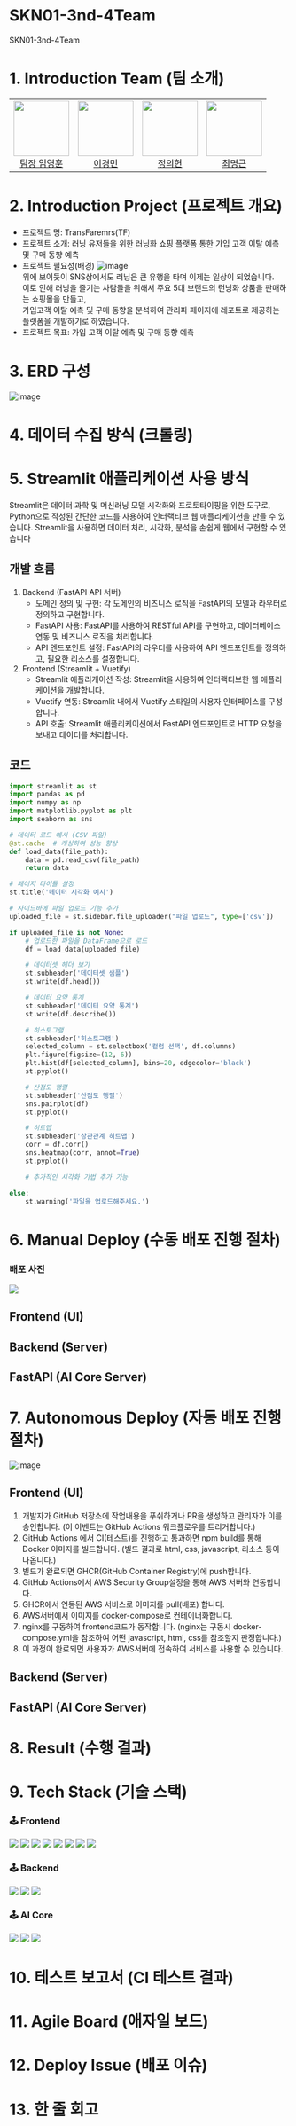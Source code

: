 # SKN01-3nd-4Team
SKN01-3nd-4Team

# 1. Introduction Team (팀 소개)
<table align=center>
  <tbody>
    <tr>
      <td align="center">
        <div>
          <img src="https://github.com/user-attachments/assets/7cbbcc77-39de-4dc6-be12-a2879ce15a0b"width="100px;"height="100px;" alt=""/>
          <a href="https://github.com/yhoon3002"><div align=center>팀장 임영훈</div></a>
        </div>
      </td>
      <td align="center">
        <div>
          <img src="https://github.com/user-attachments/assets/c7df2eb9-d897-4acc-87a9-3cdbca2863a6"width="100px;"height="100px;"" alt=""/>
          <a href="https://github.com/2kilometer"><div align=center>이경민</div></a>
        </div>
      </td>
      <td align="center">
        <div>
          <img src="https://github.com/user-attachments/assets/4d97616d-34b6-4495-aa18-dc1bb2733d4a"width="100px;"height="100px;" alt=""/>
          <a href="https://github.com/JUNGUIHEON"><div align=center>정의헌</div></a>
        </div>
      </td>
      <td align="center">
        <div>
          <img src="https://github.com/user-attachments/assets/c6970ea6-9c4d-4cc9-ba64-89db9bfe586f"width="100px;"height="100px;" alt=""/>
          <a href="https://github.com/RUVIST"><div align=center>최명근</div></a>
        </div>
      </td>
    </tr>
  </tbody>
</table>

# 2. Introduction Project (프로젝트 개요)
- 프로젝트 명: TransFaremrs(TF)
- 프로젝트 소개: 러닝 유저들을 위한 러닝화 쇼핑 플랫폼 통한 가입 고객 이탈 예측 및 구매 동향 예측
- 프로젝트 필요성(배경)
 ![image](https://github.com/user-attachments/assets/437f0572-0be7-4849-a690-fa9a259a98a0)</br>
위에 보이듯이 SNS상에서도 러닝은 큰 유행을 타며 이제는 일상이 되었습니다.</br>
이로 인해 러닝을 즐기는 사람들을 위해서 주요 5대 브랜드의 런닝화 상품을 판매하는 쇼핑몰을 만들고,</br>
가입고객 이탈 예측 및 구매 동향을 분석하여 관리파 페이지에 레포트로 제공하는 플랫폼을 개발하기로 하였습니다.
- 프로젝트 목표: 가입 고객 이탈 예측 및 구매 동향 예측

  
  


# 3. ERD 구성
![image](https://github.com/user-attachments/assets/f5dafd4b-5ead-4b75-91c6-c00e7c5f16ec)

# 4. 데이터 수집 방식 (크롤링)

# 5. Streamlit 애플리케이션 사용 방식
Streamlit은 데이터 과학 및 머신러닝 모델 시각화와 프로토타이핑을 위한 도구로, Python으로 작성된 간단한 코드를 사용하여 인터랙티브 웹 애플리케이션을 만들 수 있습니다. Streamlit을 사용하면 데이터 처리, 시각화, 분석을 손쉽게 웹에서 구현할 수 있습니다

## 개발 흐름

1. Backend (FastAPI API 서버)
   * 도메인 정의 및 구현: 각 도메인의 비즈니스 로직을 FastAPI의 모델과 라우터로 정의하고 구현합니다.
   * FastAPI 사용: FastAPI를 사용하여 RESTful API를 구현하고, 데이터베이스 연동 및 비즈니스 로직을 처리합니다.
   * API 엔드포인트 설정: FastAPI의 라우터를 사용하여 API 엔드포인트를 정의하고, 필요한 리소스를 설정합니다.
2. Frontend (Streamlit + Vuetify)
   * Streamlit 애플리케이션 작성: Streamlit을 사용하여 인터랙티브한 웹 애플리케이션을 개발합니다.
   * Vuetify 연동: Streamlit 내에서 Vuetify 스타일의 사용자 인터페이스를 구성합니다.
   * API 호출: Streamlit 애플리케이션에서 FastAPI 엔드포인트로 HTTP 요청을 보내고 데이터를 처리합니다.
## 코드
```python
import streamlit as st
import pandas as pd
import numpy as np
import matplotlib.pyplot as plt
import seaborn as sns

# 데이터 로드 예시 (CSV 파일)
@st.cache  # 캐싱하여 성능 향상
def load_data(file_path):
    data = pd.read_csv(file_path)
    return data

# 페이지 타이틀 설정
st.title('데이터 시각화 예시')

# 사이드바에 파일 업로드 기능 추가
uploaded_file = st.sidebar.file_uploader("파일 업로드", type=['csv'])

if uploaded_file is not None:
    # 업로드한 파일을 DataFrame으로 로드
    df = load_data(uploaded_file)

    # 데이터셋 헤더 보기
    st.subheader('데이터셋 샘플')
    st.write(df.head())

    # 데이터 요약 통계
    st.subheader('데이터 요약 통계')
    st.write(df.describe())

    # 히스토그램
    st.subheader('히스토그램')
    selected_column = st.selectbox('컬럼 선택', df.columns)
    plt.figure(figsize=(12, 6))
    plt.hist(df[selected_column], bins=20, edgecolor='black')
    st.pyplot()

    # 산점도 행렬
    st.subheader('산점도 행렬')
    sns.pairplot(df)
    st.pyplot()

    # 히트맵
    st.subheader('상관관계 히트맵')
    corr = df.corr()
    sns.heatmap(corr, annot=True)
    st.pyplot()

    # 추가적인 시각화 기법 추가 가능

else:
    st.warning('파일을 업로드해주세요.')

```
# 6. Manual Deploy (수동 배포 진행 절차)

### 배포 사진 
![](https://github.com/user-attachments/assets/dda442fd-cc91-4f2e-862c-0b8ed64aac10)

## Frontend (UI)

## Backend (Server)

## FastAPI (AI Core Server)

# 7. Autonomous Deploy (자동 배포 진행 절차)
![image](https://github.com/user-attachments/assets/612d28ce-3f5d-4816-85d3-2269029b16f1)

## Frontend (UI)
1. 개발자가 GitHub 저장소에 작업내용을 푸쉬하거나 PR을 생성하고 관리자가 이를 승인합니다. (이 이벤트는 GitHub Actions 워크플로우를 트리거합니다.)
2. GitHub Actions 에서 CI(테스트)를 진행하고 통과하면 npm build를 통해 Docker 이미지를 빌드합니다. (빌드 결과로 html, css, javascript, 리소스 등이 나옵니다.)
3. 빌드가 완료되면 GHCR(GitHub Container Registry)에 push합니다.
4. GitHub Actions에서 AWS Security Group설정을 통해 AWS 서버와 연동합니다.
5. GHCR에서 연동된 AWS 서비스로 이미지를 pull(배포) 합니다.
6. AWS서버에서 이미지를 docker-compose로 컨테이너화합니다.
7. nginx를 구동하여 frontend코드가 동작합니다. (nginx는 구동시 docker-compose.yml을 참조하여 어떤 javascript, html, css를 참조할지 판정합니다.)
8. 이 과정이 완료되면 사용자가 AWS서버에 접속하여 서비스를 사용할 수 있습니다.

## Backend (Server)

## FastAPI (AI Core Server)

# 8. Result (수행 결과)

# 9. Tech Stack (기술 스택)
<div align=left><h3>🕹️ Frontend</div>
<div align=left>
  <img src="https://img.shields.io/badge/Vue.js-4FC08D?style=for-the-badge&logo=Vue.js&logoColor=white">
  <img src="https://img.shields.io/badge/Vuetify-1867C0?style=for-the-badge&logo=Vuetify&logoColor=white">
  <img src="https://img.shields.io/badge/JavaScript-F7DF1E?style=for-the-badge&logo=JavaScript&logoColor=white">
  <img src="https://img.shields.io/badge/TypeScript-3178C6?style=for-the-badge&logo=TypeScript&logoColor=white">
  <img src="https://img.shields.io/badge/D3.js-F9A03C?style=for-the-badge&logo=D3.js&logoColor=white">
  <img src="https://img.shields.io/badge/Axios-5A29E4?style=for-the-badge&logo=Axios&logoColor=white">
  <img src="https://img.shields.io/badge/GitHub Actions-2088FF?style=for-the-badge&logo=GitHub Actions&logoColor=white">
  <img src="https://img.shields.io/badge/GitHub Runner-2088FF?style=for-the-badge&logo=GitHub Runner&logoColor=white">
</div>

<div align=left><h3>🕹️ Backend</div>
<div aling=left>
  <img src="https://img.shields.io/badge/Django-092E20?style=for-the-badge&logo=Django&logoColor=white">
  <img src="https://img.shields.io/badge/MySQL-4479A1?style=for-the-badge&logo=MySQL&logoColor=white">
  <img src="https://img.shields.io/badge/Docker-2496ED?style=for-the-badge&logo=Docker&logoColor=white">
</div>

<div align=left><h3>🕹️ AI Core</div>
<div align=left>
  <img src="https://img.shields.io/badge/FastAPI-009688?style=for-the-badge&logo=FastAPI&logoColor=white">
  <img src="https://img.shields.io/badge/TensorFlow-FF6F00?style=for-the-badge&logo=TensorFlow&logoColor=white">
  <img src="https://img.shields.io/badge/Python-3776AB?style=for-the-badge&logo=Python&logoColor=white">
</div>
  
# 10. 테스트 보고서 (CI 테스트 결과)

# 11. Agile Board (애자일 보드)

# 12. Deploy Issue (배포 이슈)

# 13. 한 줄 회고


